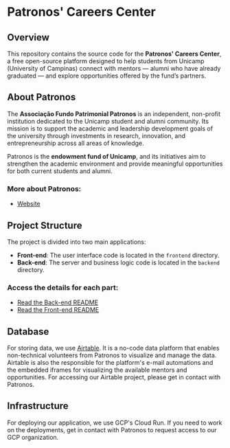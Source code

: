 # Patronos' Careers Center

## Overview

This repository contains the source code for the **Patronos' Careers Center**, a free open-source platform designed to help students from Unicamp (University of Campinas) connect with mentors — alumni who have already graduated — and explore opportunities offered by the fund’s partners.

## About Patronos

The **Associação Fundo Patrimonial Patronos** is an independent, non-profit institution dedicated to the Unicamp student and alumni community. Its mission is to support the academic and leadership development goals of the university through investments in research, innovation, and entrepreneurship across all areas of knowledge.

Patronos is the **endowment fund of Unicamp**, and its initiatives aim to strengthen the academic environment and provide meaningful opportunities for both current students and alumni.

### More about Patronos:

- [Website](https://www.patronos.org/)


## Project Structure

The project is divided into two main applications:

- **Front-end**: The user interface code is located in the `frontend` directory.
- **Back-end**: The server and business logic code is located in the `backend` directory.

### Access the details for each part:

- [Read the Back-end README](backend/README.md)
- [Read the Front-end README](frontend/README.md)

## Database

For storing data, we use [Airtable](https://www.airtable.com/). It is a no-code data platform that enables non-technical volunteers from Patronos to visualize and manage the data. Airtable is also the responsible for the platform's e-mail automations and the embedded iframes for visualizing the available mentors and opportunities. For accessing our Airtable project, please get in contact with Patronos. 

## Infrastructure

For deploying our application, we use GCP's Cloud Run. If you need to work on the deployments, get in contact with Patronos to request access to our GCP organization.
